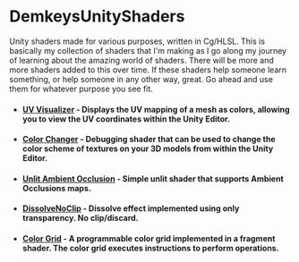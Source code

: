 # DemkeysUnityShaders
Unity shaders made for various purposes, written in Cg/HLSL. This is basically my collection of shaders that I'm making as I go along my journey of learning about the amazing world of shaders. There will be more and more shaders added to this over time. If these shaders help someone learn something, or help someone in any other way, great. Go ahead and use them for whatever purpose you see fit.

* #### [UV Visualizer](https://github.com/Demkeys/DemkeysUnityShaders/tree/master/UVVisualizer) - Displays the UV mapping of a mesh as colors, allowing you to view the UV coordinates within the Unity Editor.
* #### [Color Changer](https://github.com/Demkeys/DemkeysUnityShaders/tree/master/ColorChanger) - Debugging shader that can be used to change the color scheme of textures on your 3D models from within the Unity Editor.
* #### [Unlit Ambient Occlusion](https://github.com/Demkeys/DemkeysUnityShaders/tree/master/UnlitAmbientOcclusion) - Simple unlit shader that supports Ambient Occlusions maps.
* #### [DissolveNoClip](https://github.com/Demkeys/DemkeysUnityShaders/tree/master/DissolveNoClip) - Dissolve effect implemented using only transparency. No clip/discard.
* #### [Color Grid](https://github.com/Demkeys/DemkeysUnityShaders/tree/master/ColorGrid) - A programmable color grid implemented in a fragment shader. The color grid executes instructions to perform operations.

